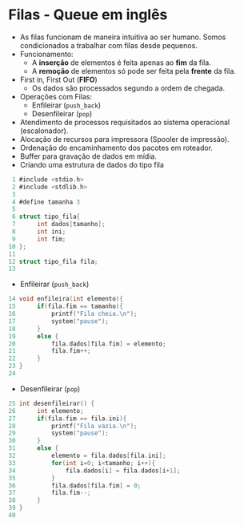 # Filas - Queue em inglês
* As filas funcionam de maneira intuitiva ao ser humano. Somos condicionados a trabalhar com filas desde pequenos.
* Funcionamento:
    * A **inserção** de elementos é feita apenas ao **fim** da fila.
    * A **remoção** de elementos só pode ser feita pela **frente** da fila.
* First in, First Out (**FIFO**)
    * Os dados são processados segundo a ordem de chegada.
* Operações com Filas:
    * Enfileirar (```push_back```)
    * Desenfileirar (```pop```)
* Atendimento de processos requisitados ao sistema operacional (escalonador).
* Alocação de recursos para impressora (Spooler de impressão).
* Ordenação do encaminhamento dos pacotes em roteador.
* Buffer para gravação de dados em mídia.
* Criando uma estrutura de dados do tipo fila
```C
 1 #include <stdio.h>
 2 #include <stdlib.h>
 3
 4 #define tamanha 3
 5
 6 struct tipo_fila{
 7      int dados[tamanho];
 8      int ini;
 9      int fim;
10 };
11
12 struct tipo_fila fila;
13
```
* Enfileirar (```push_back```)
```C
14 void enfileira(int elemento){
15      if(fila.fim == tamanho){
16          printf("Fila cheia.\n");
17          system("pause");
18      }
19      else {
20          fila.dados[fila.fim] = elemento;
21          fila.fim++;
22      }
23 }
24
```
* Desenfileirar (```pop```)
```C
25 int desenfileirar() {
26      int elemento;
27      if(fila.fim == fila.ini){
28          printf("Fila vazia.\n");
29          system("pause");
30      }
31      else {
32          elemento = fila.dados[fila.ini];
33          for(int i=0; i<tamanho; i++){
34              fila.dados[i] = fila.dados[i+1];
35          }
36          fila.dados[fila.fim] = 0;
37          fila.fim--;
38      }
39 }
40
```